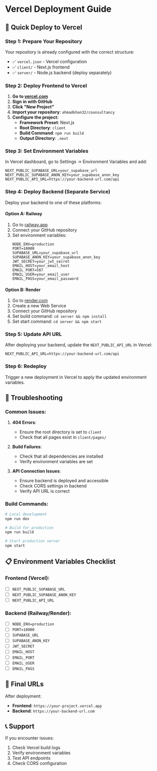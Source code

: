 # Vercel Deployment Guide

## 🚀 Quick Deploy to Vercel

### Step 1: Prepare Your Repository
Your repository is already configured with the correct structure:
- ✅ `vercel.json` - Vercel configuration
- ✅ `client/` - Next.js frontend
- ✅ `server/` - Node.js backend (deploy separately)

### Step 2: Deploy Frontend to Vercel

1. **Go to [vercel.com](https://vercel.com)**
2. **Sign in with GitHub**
3. **Click "New Project"**
4. **Import your repository**: `ahmadkhan32/counsultancy`
5. **Configure the project:**
   - **Framework Preset**: Next.js
   - **Root Directory**: `client`
   - **Build Command**: `npm run build`
   - **Output Directory**: `.next`

### Step 3: Set Environment Variables

In Vercel dashboard, go to Settings → Environment Variables and add:

```
NEXT_PUBLIC_SUPABASE_URL=your_supabase_url
NEXT_PUBLIC_SUPABASE_ANON_KEY=your_supabase_anon_key
NEXT_PUBLIC_API_URL=https://your-backend-url.com/api
```

### Step 4: Deploy Backend (Separate Service)

Deploy your backend to one of these platforms:

#### Option A: Railway
1. Go to [railway.app](https://railway.app)
2. Connect your GitHub repository
3. Set environment variables:
   ```
   NODE_ENV=production
   PORT=10000
   SUPABASE_URL=your_supabase_url
   SUPABASE_ANON_KEY=your_supabase_anon_key
   JWT_SECRET=your_jwt_secret
   EMAIL_HOST=your_email_host
   EMAIL_PORT=587
   EMAIL_USER=your_email_user
   EMAIL_PASS=your_email_password
   ```

#### Option B: Render
1. Go to [render.com](https://render.com)
2. Create a new Web Service
3. Connect your GitHub repository
4. Set build command: `cd server && npm install`
5. Set start command: `cd server && npm start`

### Step 5: Update API URL

After deploying your backend, update the `NEXT_PUBLIC_API_URL` in Vercel:
```
NEXT_PUBLIC_API_URL=https://your-backend-url.com/api
```

### Step 6: Redeploy

Trigger a new deployment in Vercel to apply the updated environment variables.

## 🔧 Troubleshooting

### Common Issues:

1. **404 Errors**: 
   - Ensure the root directory is set to `client`
   - Check that all pages exist in `client/pages/`

2. **Build Failures**:
   - Check that all dependencies are installed
   - Verify environment variables are set

3. **API Connection Issues**:
   - Ensure backend is deployed and accessible
   - Check CORS settings in backend
   - Verify API URL is correct

### Build Commands:
```bash
# Local development
npm run dev

# Build for production
npm run build

# Start production server
npm start
```

## 📋 Environment Variables Checklist

### Frontend (Vercel):
- [ ] `NEXT_PUBLIC_SUPABASE_URL`
- [ ] `NEXT_PUBLIC_SUPABASE_ANON_KEY`
- [ ] `NEXT_PUBLIC_API_URL`

### Backend (Railway/Render):
- [ ] `NODE_ENV=production`
- [ ] `PORT=10000`
- [ ] `SUPABASE_URL`
- [ ] `SUPABASE_ANON_KEY`
- [ ] `JWT_SECRET`
- [ ] `EMAIL_HOST`
- [ ] `EMAIL_PORT`
- [ ] `EMAIL_USER`
- [ ] `EMAIL_PASS`

## 🎯 Final URLs

After deployment:
- **Frontend**: `https://your-project.vercel.app`
- **Backend**: `https://your-backend-url.com`

## 📞 Support

If you encounter issues:
1. Check Vercel build logs
2. Verify environment variables
3. Test API endpoints
4. Check CORS configuration
